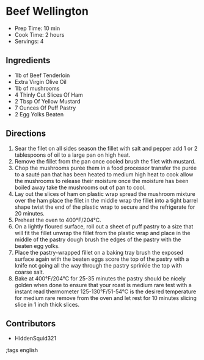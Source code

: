 # Beef Wellington

- Prep Time: 10 min
- Cook Time: 2 hours
- Servings: 4

## Ingredients

- 1lb of Beef Tenderloin
- Extra Virgin Olive Oil
- 1lb of mushrooms
- 4 Thinly Cut Slices Of Ham
- 2 Tbsp Of Yellow Mustard
- 7 Ounces Of Puff Pastry
- 2 Egg Yolks Beaten

## Directions

1. Sear the filet on all sides season the fillet with salt and pepper add 1 or 2 tablespoons of oil to a large pan on high heat.
2. Remove the fillet from the pan once cooled brush the filet with mustard.
3. Chop the mushrooms purée them in a food processor transfer the purée to a sauté pan that has been heated to medium high heat to cook allow the mushrooms to release their moisture once the moisture has been boiled away take the mushrooms out of pan to cool.
4. Lay out the slices of ham on plastic wrap spread the mushroom mixture over the ham place the filet in the middle wrap the fillet into a tight barrel shape twist the end of the plastic wrap to secure and the refrigerate for 20 minutes.
5. Preheat the oven to 400°F/204°C.
6. On a lightly floured surface, roll out a sheet of puff pastry to a size that will fit the fillet unwrap the fillet from the plastic wrap and place in the middle of the pastry dough brush the edges of the pastry with the beaten egg yolks.
7. Place the pastry-wrapped fillet on a baking tray brush the exposed surface again with the beaten eggs score the top of the pastry with a knife not going all the way through the pastry sprinkle the top with coarse salt.
8. Bake at 400°F/204°C for 25-35 minutes the pastry should be nicely golden when done to ensure that your roast is medium rare test with a instant read thermometer 125-130°F/51-54°C is the desired temperature for medium rare remove from the oven and let rest for 10 minutes slicing slice in 1 inch thick slices.

## Contributors

- HiddenSquid321

;tags english
